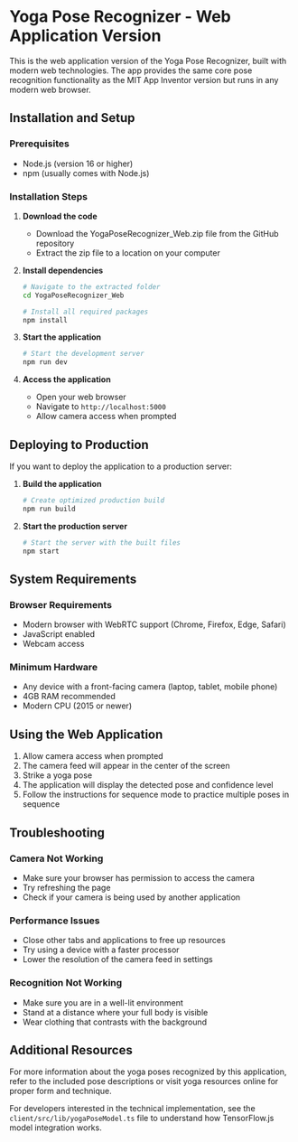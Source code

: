 # Yoga Pose Recognizer - Web Application Version

This is the web application version of the Yoga Pose Recognizer, built with modern web technologies. The app provides the same core pose recognition functionality as the MIT App Inventor version but runs in any modern web browser.

## Installation and Setup

### Prerequisites
- Node.js (version 16 or higher)
- npm (usually comes with Node.js)

### Installation Steps

1. **Download the code**
   - Download the YogaPoseRecognizer_Web.zip file from the GitHub repository
   - Extract the zip file to a location on your computer

2. **Install dependencies**
   ```bash
   # Navigate to the extracted folder
   cd YogaPoseRecognizer_Web
   
   # Install all required packages
   npm install
   ```

3. **Start the application**
   ```bash
   # Start the development server
   npm run dev
   ```

4. **Access the application**
   - Open your web browser
   - Navigate to `http://localhost:5000`
   - Allow camera access when prompted

## Deploying to Production

If you want to deploy the application to a production server:

1. **Build the application**
   ```bash
   # Create optimized production build
   npm run build
   ```

2. **Start the production server**
   ```bash
   # Start the server with the built files
   npm start
   ```

## System Requirements

### Browser Requirements
- Modern browser with WebRTC support (Chrome, Firefox, Edge, Safari)
- JavaScript enabled
- Webcam access

### Minimum Hardware
- Any device with a front-facing camera (laptop, tablet, mobile phone)
- 4GB RAM recommended
- Modern CPU (2015 or newer)

## Using the Web Application

1. Allow camera access when prompted
2. The camera feed will appear in the center of the screen
3. Strike a yoga pose
4. The application will display the detected pose and confidence level
5. Follow the instructions for sequence mode to practice multiple poses in sequence

## Troubleshooting

### Camera Not Working
- Make sure your browser has permission to access the camera
- Try refreshing the page
- Check if your camera is being used by another application

### Performance Issues
- Close other tabs and applications to free up resources
- Try using a device with a faster processor
- Lower the resolution of the camera feed in settings

### Recognition Not Working
- Make sure you are in a well-lit environment
- Stand at a distance where your full body is visible
- Wear clothing that contrasts with the background

## Additional Resources

For more information about the yoga poses recognized by this application, refer to the included pose descriptions or visit yoga resources online for proper form and technique.

For developers interested in the technical implementation, see the `client/src/lib/yogaPoseModel.ts` file to understand how TensorFlow.js model integration works.